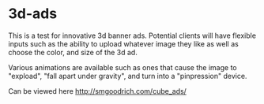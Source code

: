 # 3d-ads

This is a test for innovative 3d banner ads. Potential clients will have flexible inputs such as the ability to upload whatever image they like as well as choose the color, and size of the 3d ad. 

Various animations are available such as ones that cause the image to "expload", "fall apart under gravity", and turn into a "pinpression" device.

Can be viewed here http://smgoodrich.com/cube_ads/

